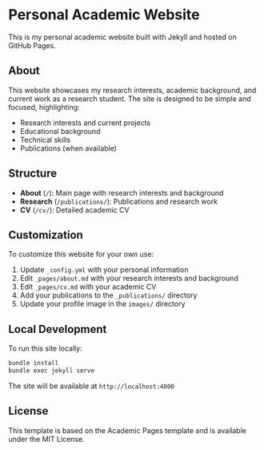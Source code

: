 # Personal Academic Website

This is my personal academic website built with Jekyll and hosted on GitHub Pages.

## About

This website showcases my research interests, academic background, and current work as a research student. The site is designed to be simple and focused, highlighting:

- Research interests and current projects
- Educational background
- Technical skills
- Publications (when available)

## Structure

- **About** (`/`): Main page with research interests and background
- **Research** (`/publications/`): Publications and research work
- **CV** (`/cv/`): Detailed academic CV

## Customization

To customize this website for your own use:

1. Update `_config.yml` with your personal information
2. Edit `_pages/about.md` with your research interests and background
3. Edit `_pages/cv.md` with your academic CV
4. Add your publications to the `_publications/` directory
5. Update your profile image in the `images/` directory

## Local Development

To run this site locally:

```bash
bundle install
bundle exec jekyll serve
```

The site will be available at `http://localhost:4000`

## License

This template is based on the Academic Pages template and is available under the MIT License.
